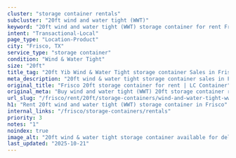 ```yaml
---
cluster: "storage container rentals"
subcluster: "20ft wind and water tight (WWT)"
keyword: "20ft wind and water tight (WWT) storage container for rent Frisco, TX"
intent: "Transactional-Local"
page_type: "Location-Product"
city: "Frisco, TX"
service_type: "storage container"
condition: "Wind & Water Tight"
size: "20ft"
title_tag: "20ft Yib Wind & Water Tight storage container Sales in Frisco | LC Container"
meta_description: "20ft wind & water tight storage container sales in Frisco. Fast delivery, competitive pricing. Serving storage containers area. Quote ID: V5Y. Call (214) 524-4168 for your free quote today."
original_title: "Frisco 20ft storage container for rent | LC Container"
original_meta: "Buy wind and water tight (WWT) 20ft storage container rent with local delivery in Frisco, TX. LC Container — local Since 2003. Request a fast quote today."
url_slug: "/frisco/rent/20ft/storage-containers/wind-and-water-tight-wwt"
h1: "Rent 20ft wind and water tight (WWT) storage container in Frisco"
internal_links: "/frisco/storage-containers/rentals"
priority: 3
notes: "1"
noindex: true
image_alt: "20ft wind & water tight storage container available for delivery in Frisco"
last_updated: "2025-10-21"
---
```


<!-- TODO: Add unique city/inventory copy, images, and internal links here. -->
